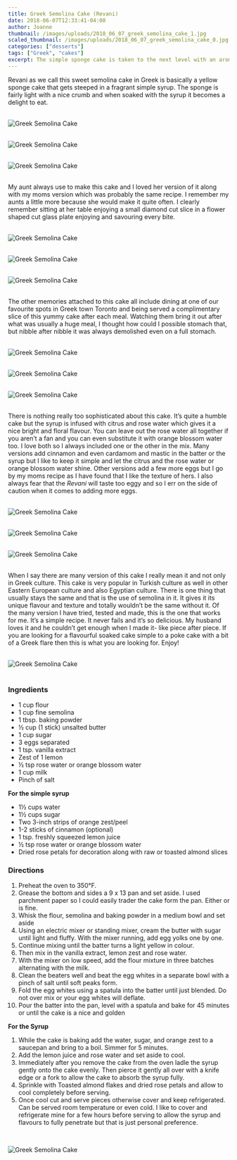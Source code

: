 ```yaml
---
title: Greek Semolina Cake (Revani)
date: 2018-06-07T12:33:41-04:00
author: Joanne
thumbnail: /images/uploads/2018_06_07_greek_semolina_cake_1.jpg
scaled_thumbnail: /images/uploads/2018_06_07_greek_semolina_cake_0.jpg
categories: ["desserts"]
tags: ["Greek", "cakes"]
excerpt: The simple sponge cake is taken to the next level with an aromatic simple syrup 
---
```


Revani as we call this sweet semolina cake in Greek is basically a yellow sponge cake that gets steeped in a fragrant simple syrup. The sponge is fairly light with a nice crumb and when soaked with the syrup it becomes a delight to eat.
</br>
</br>

![Greek Semolina Cake](/images/uploads/2018_06_07_greek_semolina_cake_2.jpg)
</br>
</br>

![Greek Semolina Cake](/images/uploads/2018_06_07_greek_semolina_cake_3.jpg)
</br>
</br>

![Greek Semolina Cake](/images/uploads/2018_06_07_greek_semolina_cake_4.jpg)
</br>
</br>

My aunt always use to make this cake and I loved her version of it along with my moms version which was probably the same recipe. I remember my aunts a little more because she would make it quite often. I clearly remember sitting at her table enjoying a small diamond cut slice in a flower shaped cut glass plate enjoying and savouring every bite.
</br>
</br>

![Greek Semolina Cake](/images/uploads/2018_06_07_greek_semolina_cake_5.jpg)
</br>
</br>

![Greek Semolina Cake](/images/uploads/2018_06_07_greek_semolina_cake_6.jpg)
</br>
</br>

![Greek Semolina Cake](/images/uploads/2018_06_07_greek_semolina_cake_7.jpg)
</br>
</br>

The other memories attached to this cake all include dining at one of our favourite spots in Greek town Toronto and being served a complimentary slice of this yummy cake after each meal. Watching them bring it out after what was usually a huge meal, I thought how could I possible stomach that, but nibble after nibble it was always demolished even on a full stomach.
</br>
</br>

![Greek Semolina Cake](/images/uploads/2018_06_07_greek_semolina_cake_8.jpg)
</br>
</br>

![Greek Semolina Cake](/images/uploads/2018_06_07_greek_semolina_cake_9.jpg)
</br>
</br>

![Greek Semolina Cake](/images/uploads/2018_06_07_greek_semolina_cake_10.jpg)
</br>
</br>

There is nothing really too sophisticated about this cake. It’s quite a humble cake but the syrup is infused with citrus and rose water which gives it a nice bright and floral flavour. You can leave out the rose water all together if you aren’t a fan and you can even substitute it with orange blossom water too. I love both so I always included one or the other in the mix. Many versions add cinnamon and even cardamom and mastic in the batter or the syrup but I like to keep it simple and let the citrus and the rose water or orange blossom water shine. Other versions add a few more eggs but I go by my moms recipe as I have found that I like the texture of hers. I also always fear that the _Revani_ will taste too eggy and so I err on the side of caution when it comes to adding more eggs.
</br>
</br>

![Greek Semolina Cake](/images/uploads/2018_06_07_greek_semolina_cake_11.jpg)
</br>
</br>

![Greek Semolina Cake](/images/uploads/2018_06_07_greek_semolina_cake_12.jpg)
</br>
</br>

![Greek Semolina Cake](/images/uploads/2018_06_07_greek_semolina_cake_13.jpg)
</br>
</br>

When I say there are many version of this cake I really mean it and not only in Greek culture. This cake is very popular in Turkish culture as well in other Eastern European culture and also Egyptian culture. There is one thing that usually stays the same and that is the use of semolina in it. It gives it its unique flavour and texture and totally wouldn’t be the same without it.  Of the many version I have tried, tested and made, this is the one that works for me. It’s a simple recipe. It never fails and it’s so delicious. My husband loves it and  he couldn’t get enough when I made it- like piece after piece. If you are looking for a flavourful soaked cake simple to a poke cake with a bit of a Greek flare then this is what you are looking for. Enjoy!
</br>
</br>

![Greek Semolina Cake](/images/uploads/2018_06_07_greek_semolina_cake_14.jpg)
</br>
</br>

### Ingredients 

* 1 cup flour
* 1 cup fine semolina
* 1 tbsp. baking powder
* &frac12; cup (1 stick) unsalted butter
* 1 cup sugar
* 3 eggs separated
* 1 tsp. vanilla extract
* Zest of 1 lemon
* &frac12; tsp rose water or orange blossom water 
* 1 cup milk
* Pinch of salt

__For the simple syrup__

* 1&frac12; cups water
* 1&frac12; cups sugar
* Two 3-inch strips of orange zest/peel
* 1-2 sticks of cinnamon (optional) 
* 1 tsp. freshly squeezed lemon juice
* &frac12; tsp rose water or orange blossom water 
* Dried rose petals for decoration along with raw or toasted almond slices 

### Directions

1. Preheat the oven to 350&deg;F.  
1. Grease the bottom and sides a 9 x 13 pan and set aside. I used parchment paper so I could easily trader the cake form the pan. Either or is fine.
1. Whisk the flour, semolina and baking powder in a medium bowl and set aside 
1. Using an electric mixer or standing mixer, cream the butter with sugar until light and fluffy. With the mixer running, add egg yolks one by one. 
1. Continue mixing until the batter turns a light yellow in colour. 
1. Then mix in the vanilla extract, lemon zest and rose water. 
1. With the mixer on low speed, add the flour mixture in three batches alternating with the milk.
1. Clean the beaters well and beat the egg whites in a separate bowl with a pinch of salt until soft peaks form. 
1. Fold the egg whites using a spatula into the batter until just blended. Do not over mix or your egg whites will deflate. 
1. Pour the batter into the pan, level with a spatula and bake for 45 minutes or until the cake is a nice and golden 

__For the Syrup__

1. While the cake is baking add the water, sugar, and orange zest to a saucepan and bring to a boil. Simmer for 5 minutes. 
2. Add the lemon juice and rose water and set aside to cool.
3. Immediately after you remove the cake from the oven ladle the syrup gently onto the cake evenly. Then pierce it gently all over with a knife edge or a fork to allow the cake to absorb the syrup fully. 
4. Sprinkle with Toasted almond flakes and dried rose petals and allow to cool completely before serving. 
5. Once cool cut and serve pieces otherwise cover and keep refrigerated. Can be served room temperature or even cold. I like to cover and refrigerate mine for a few hours before serving to allow the syrup and flavours to fully penetrate but that is just personal preference. 

</br>

![Greek Semolina Cake](/images/uploads/2018_06_07_greek_semolina_cake_15.jpg)
